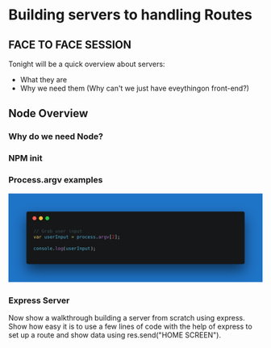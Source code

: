 # Building servers to handling Routes

## FACE TO FACE SESSION

Tonight will be a quick overview about servers:

- What they are
- Why we need them (Why can't we just have eveythingon front-end?)

## Node Overview

### Why do we need Node?

### NPM init

### Process.argv examples

![](../images/processArgV.png?raw=true)

### Express Server

Now show a walkthrough building a server from scratch using express.
Show how easy it is to use a few lines of code with the help of express to set up a route and
show data using res.send("HOME SCREEN").
